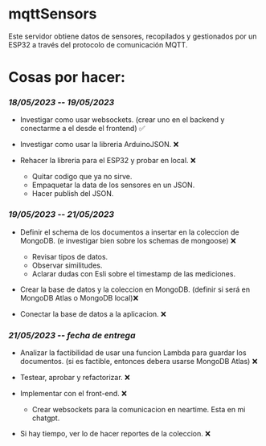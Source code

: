 # mqttSensors

Este servidor obtiene datos de sensores, recopilados y gestionados por un ESP32 a través del protocolo de comunicación MQTT.

# Cosas por hacer:
### *__18/05/2023 -- 19/05/2023__*
- Investigar como usar websockets. (crear uno en el backend y conectarme a el desde el frontend) ✅

- Investigar como usar la libreria ArduinoJSON. ❌

- Rehacer la libreria para el ESP32 y probar en local. ❌  
  - Quitar codigo que ya no sirve.
  - Empaquetar la data de los sensores en un JSON.
  - Hacer publish del JSON.
### *__19/05/2023 -- 21/05/2023__*
- Definir el schema de los documentos a insertar en la coleccion de MongoDB. (e investigar bien sobre los schemas de mongoose) ❌
  - Revisar tipos de datos.
  - Observar similitudes.
  - Aclarar dudas con Esli sobre el timestamp de las mediciones.

- Crear la base de datos y la coleccion en MongoDB. (definir si será en MongoDB Atlas o MongoDB local)❌

- Conectar la base de datos a la aplicacion. ❌
### *__21/05/2023 -- fecha de entrega__*
- Analizar la factibilidad de usar una funcion Lambda para guardar los documentos. (si es factible, entonces debera usarse MongoDB Atlas) ❌

- Testear, aprobar y refactorizar. ❌

- Implementar con el front-end. ❌
  - Crear websockets para la comunicacion en neartime. Esta en mi chatgpt.

- Si hay tiempo, ver lo de hacer reportes de la coleccion. ❌